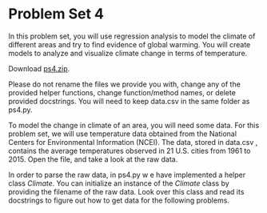 # Problem Set 4

In this problem set, you will use regression analysis to model the climate of different areas and try to find evidence of global warming. You will create models to analyze and visualize climate change in terms of temperature.

Download [ps4.zip](https://courses.edx.org/assets/courseware/v1/37eae4034bb37c54c5ddedb7c46aaaa0/asset-v1:MITx+6.00.2x+1T2021+type@asset+block/pset4.zip).

Please do not rename the files we provide you with, change any of the provided helper functions, change function/method names, or delete provided docstrings. You will need to keep data.csv in the same folder as ps4.py.

To model the change in climate of an area, you will need some data. For this problem set, we will use temperature data obtained from the National Centers for Environmental Information (NCEI). The data, stored in data.csv , contains the average temperatures observed in 21 U.S. cities from 1961 to 2015. Open the file, and take a look at the raw data.

In order to parse the raw data, in ps4.py w e have implemented a helper class *Climate*. You can initialize an instance of the *Climate* class by providing the filename of the raw data. Look over this class and read its docstrings to figure out how to get data for the following problems.
